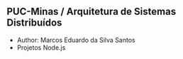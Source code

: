  
## PUC-Minas / Arquitetura de Sistemas Distribuídos
 * Author: Marcos Eduardo da Silva Santos
 * Projetos Node.js
 
